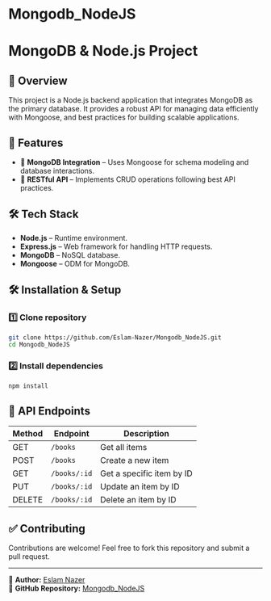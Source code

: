 # Mongodb_NodeJS

# MongoDB & Node.js Project

## 📌 Overview

This project is a Node.js backend application that integrates MongoDB as the primary database. It provides a robust API for managing data efficiently with Mongoose, and best practices for building scalable applications.

## 🚀 Features

- 🔹 **MongoDB Integration** – Uses Mongoose for schema modeling and database interactions.
- 🔹 **RESTful API** – Implements CRUD operations following best API practices.

## 🛠️ Tech Stack

- **Node.js** – Runtime environment.
- **Express.js** – Web framework for handling HTTP requests.
- **MongoDB** – NoSQL database.
- **Mongoose** – ODM for MongoDB.

## 🛠️ Installation & Setup

### 1️⃣ Clone repository

```bash
git clone https://github.com/Eslam-Nazer/Mongodb_NodeJS.git
cd Mongodb_NodeJS
```

### 2️⃣ Install dependencies

```bash
npm install
```

## 📌 API Endpoints

| Method | Endpoint     | Description               |
| ------ | ------------ | ------------------------- |
| GET    | `/books`     | Get all items             |
| POST   | `/books`     | Create a new item         |
| GET    | `/books/:id` | Get a specific item by ID |
| PUT    | `/books/:id` | Update an item by ID      |
| DELETE | `/books/:id` | Delete an item by ID      |

## ✅ Contributing

Contributions are welcome! Feel free to fork this repository and submit a pull request.

---

🔹 **Author:** [Eslam Nazer](https://github.com/Eslam-Nazer)  
🔹 **GitHub Repository:** [Mongodb_NodeJS](https://github.com/Eslam-Nazer/Mongodb_NodeJS)
